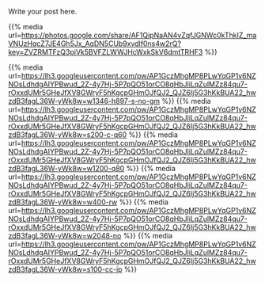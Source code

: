 <!--
.. title: Test Post
.. slug: test-post
.. date: 2025-06-04 10:20:55 UTC-05:00
.. tags: 
.. category: 
.. link: 
.. description: 
.. type: text
-->

Write your post here.

{{% media url=https://photos.google.com/share/AF1QipNaAN4vZqfJGNWc0kThkIZ_maVNUzHqcZ7JE4Gh5Jx_AqDN5CUb9xvdlf0ns4w2rQ?key=ZVZRMTFzQ3piVk5BVFZLWWJHcWxkSkV6dmtTRHF3 %}}

{{% media url=https://lh3.googleusercontent.com/pw/AP1GczMhgMP8PLwYqGP1v6NZNOsLdhdgAIYPBwud_2Z-4y7Hj-5P7pQO51orCO8qHbJliLqZulMZz84qu7-rOxxdUMr5GHeJfXV8GWryF5hKgcpGHmOJfQJ2_QJZ6Ij5G3hKkBUA22_hwzdB3fagL36W-yWk8w=w1346-h897-s-no-gm %}}
{{% media url=https://lh3.googleusercontent.com/pw/AP1GczMhgMP8PLwYqGP1v6NZNOsLdhdgAIYPBwud_2Z-4y7Hj-5P7pQO51orCO8qHbJliLqZulMZz84qu7-rOxxdUMr5GHeJfXV8GWryF5hKgcpGHmOJfQJ2_QJZ6Ij5G3hKkBUA22_hwzdB3fagL36W-yWk8w=s200-c-q60 %}}
{{% media url=https://lh3.googleusercontent.com/pw/AP1GczMhgMP8PLwYqGP1v6NZNOsLdhdgAIYPBwud_2Z-4y7Hj-5P7pQO51orCO8qHbJliLqZulMZz84qu7-rOxxdUMr5GHeJfXV8GWryF5hKgcpGHmOJfQJ2_QJZ6Ij5G3hKkBUA22_hwzdB3fagL36W-yWk8w=w1200-q80 %}}
{{% media url=https://lh3.googleusercontent.com/pw/AP1GczMhgMP8PLwYqGP1v6NZNOsLdhdgAIYPBwud_2Z-4y7Hj-5P7pQO51orCO8qHbJliLqZulMZz84qu7-rOxxdUMr5GHeJfXV8GWryF5hKgcpGHmOJfQJ2_QJZ6Ij5G3hKkBUA22_hwzdB3fagL36W-yWk8w=w400-rw %}}
{{% media url=https://lh3.googleusercontent.com/pw/AP1GczMhgMP8PLwYqGP1v6NZNOsLdhdgAIYPBwud_2Z-4y7Hj-5P7pQO51orCO8qHbJliLqZulMZz84qu7-rOxxdUMr5GHeJfXV8GWryF5hKgcpGHmOJfQJ2_QJZ6Ij5G3hKkBUA22_hwzdB3fagL36W-yWk8w=w2048-no %}}
{{% media url=https://lh3.googleusercontent.com/pw/AP1GczMhgMP8PLwYqGP1v6NZNOsLdhdgAIYPBwud_2Z-4y7Hj-5P7pQO51orCO8qHbJliLqZulMZz84qu7-rOxxdUMr5GHeJfXV8GWryF5hKgcpGHmOJfQJ2_QJZ6Ij5G3hKkBUA22_hwzdB3fagL36W-yWk8w=s100-cc-ip %}}

